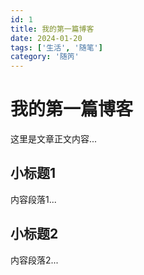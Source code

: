 ```yaml
---
id: 1
title: 我的第一篇博客
date: 2024-01-20
tags: ['生活', '随笔']
category: '随笍'
---
```


# 我的第一篇博客

这里是文章正文内容...
## 小标题1
内容段落1...

## 小标题2
内容段落2... 